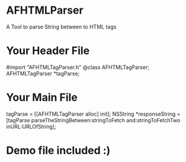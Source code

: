 # AFHTMLParser
A Tool to parse String between to HTML tags

# Your Header File
  #import "AFHTMLTagParser.h"
  @class AFHTMLTagParser;
  AFHTMLTagParser *tagParse;

# Your Main File
  tagParse = [[AFHTMLTagParser alloc] init];
  NSString *responseString = [tagParse parseTheStringBetween:stringToFetch and:stringToFetchTwo inURL:URLOfString];

# Demo file included :)
